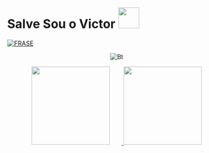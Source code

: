 # Salve Sou o Victor&nbsp;<a href="Hey"><img src="https://raw.githubusercontent.com/TOXIC-DEVIL/TOXIC-DEVIL/TOXIC-DEVIL-OFFICIAL/media/Hi.gif" width="48px"></a>

[![FRASE](https://readme-typing-svg.herokuapp.com?font=&color=%2331F7EA&center=true&lines=BEMVINDO+AO+MEU+GITHUB;HI%2Ceu+sou+iam.mattosz;Github+Tool+Maker;Simple+Application+Developer;OBRIGADO+POR+VISITAR+MEU+GITHUB)](https://git.io/typing-svg) <br> 

<p align="center"><img src="https://user-images.githubusercontent.com/49580304/110319833-47367180-7fc4-11eb-87a7-392509eca9d7.gif" alt="Bt">
<div align="center">
  <a href="https://github.com/victormattos564">
  <img height="180em" src="https://github-readme-stats.vercel.app/api?username=victormattos564&show_icons=true&theme=great-gatsby&include_all_commits=true&count_private=true" style="margin-right: 2em" />
  <img height="180em" src="https://github-readme-stats.vercel.app/api/top-langs/?username=victormattos564&layout=compact&langs_count=7&theme=great-gatsby"/>
</div>
